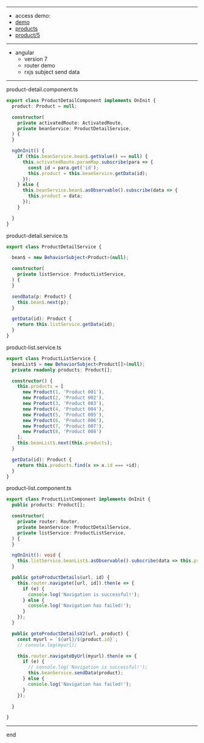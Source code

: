 


---

- access demo:
- [demo](https://littleostar-angular.github.io/angular-router-demo-techiediaries/)
- [products](https://littleostar-angular.github.io/angular-router-demo-techiediaries/products)
- [product/5](https://littleostar-angular.github.io/angular-router-demo-techiediaries/product/5)

---

- angular
  - version 7
  - router demo
  - rxjs subject send data

---

product-detail.component.ts
```typescript
export class ProductDetailComponent implements OnInit {
  product: Product = null;

  constructor(
    private activatedRoute: ActivatedRoute,
    private beanService: ProductDetailService,
  ) {
  }

  ngOnInit() {
    if (this.beanService.bean$.getValue() == null) {
      this.activatedRoute.paramMap.subscribe(para => {
        const id = para.get('id');
        this.product = this.beanService.getData(id);
      });
    } else {
      this.beanService.bean$.asObservable().subscribe(data => {
        this.product = data;
      });
    }

  }
}
```

product-detail.service.ts
```typescript
export class ProductDetailService {

  bean$ = new BehaviorSubject<Product>(null);

  constructor(
    private listService: ProductListService,
  ) {
  }

  sendData(p: Product) {
    this.bean$.next(p);
  }

  getData(id): Product {
    return this.listService.getData(id);
  }
}
```

product-list.service.ts
```typescript
export class ProductListService {
  beanList$ = new BehaviorSubject<Product[]>(null);
  private readonly products: Product[];

  constructor() {
    this.products = [
      new Product(1, 'Product 001'),
      new Product(2, 'Product 002'),
      new Product(3, 'Product 003'),
      new Product(4, 'Product 004'),
      new Product(5, 'Product 005'),
      new Product(6, 'Product 006'),
      new Product(7, 'Product 007'),
      new Product(8, 'Product 008')
    ];
    this.beanList$.next(this.products);
  }

  getData(id): Product {
    return this.products.find(x => x.id === +id);
  }
}
```

product-list.component.ts
```typescript
export class ProductListComponent implements OnInit {
  public products: Product[];

  constructor(
    private router: Router,
    private beanService: ProductDetailService,
    private listService: ProductListService,
  ) {
  }

  ngOnInit(): void {
    this.listService.beanList$.asObservable().subscribe(data => this.products = data);
  }

  public gotoProductDetails(url, id) {
    this.router.navigate([url, id]).then(e => {
      if (e) {
        console.log('Navigation is successful!');
      } else {
        console.log('Navigation has failed!');
      }
    });
  }

  public gotoProductDetailsV2(url, product) {
    const myurl = `${url}/${product.id}`;
    // console.log(myurl);

    this.router.navigateByUrl(myurl).then(e => {
      if (e) {
        // console.log('Navigation is successful!');
        this.beanService.sendData(product);
      } else {
        console.log('Navigation has failed!');
      }
    });

  }

}
```

---

end
